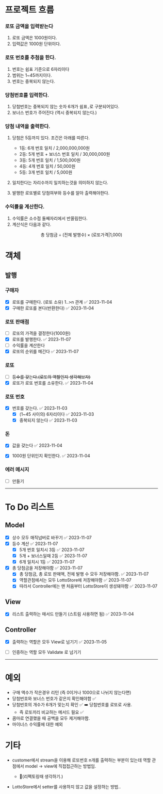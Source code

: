 # 프로젝트 흐름
### 로또 금액을 입력받는다
1. 로또 금액은 1000원이다.
2. 입력값은 1000원 단위이다.
   
### 로또 번호를 추첨을 한다.
1. 번호는 쉼표 기준으로 6자리이다
2. 범위는 1~45까지이다.
3. 번호는 중복되지 않는다.

### 당첨번호를 입력한다.
1. 당첨번호는 중복되지 않는 숫자 6개가 쉼표`,`로 구분되어있다.
2. 보너스 번호가 주어진다 (역시 중복되지 않는다.)


### 당첨 내역을 출력한다.
1. 당첨은 5등까지 있다. 조건은 아래를 따른다.
    - 1등: 6개 번호 일치 / 2,000,000,000원
    - 2등: 5개 번호 + 보너스 번호 일치 / 30,000,000원
    - 3등: 5개 번호 일치 / 1,500,000원
    - 4등: 4개 번호 일치 / 50,000원
    - 5등: 3개 번호 일치 / 5,000원

2. 일치한다는 자리수까지 일치하는것을 의미하지 않는다.
3. 발행한 로또별로 당첨여부와 등수를 알아 출력해야한다.

### 수익률을 계산한다.
1. 수익률은 소수점 둘째자리에서 반올림한다.
2. 계산식은 다음과 같다.

$$\text{총 당첨금}\div\text{(전체 발행수)}\times \text{(로또가격|1,000)}$$
# 객체
## 발행
### 구매자
- [x] 로또를 구매한다. (로또 소유) 1..>n 관계 ✅ 2023-11-04
- [x] 구매한 로또를 본다(반환한다) ✅ 2023-11-04
### 로또 판매점
- [ ] 로또의 가격을 결정한다(1000원)
- [x] 로또를 발행한다. ✅ 2023-11-07
- [ ] 수익률을 계산한다
- [x] 로또의 순위를 메긴다 ✅ 2023-11-07
### 로또
- [ ] ~~등수를 갖는다.(로또의 역할인지 생각해보자)~~
- [x] 로또가 로또 번호를 소유한다. ✅ 2023-11-04

### 로또 번호
- [x] 번호를 갖는다. ✅ 2023-11-03
	- [x] (1~45 사이의) 6자리이다 ✅ 2023-11-03
	- [x] 중복되지 않는다 ✅ 2023-11-03

### 돈
- [x] 값을 갖는다 ✅ 2023-11-04
- [x] 1000원 단위인지 확인한다. ✅ 2023-11-04


### 에러 메시지
- [ ] 만들기
---
# To Do 리스트

## Model
- [x] 상수 모두 매직넘버로 바꾸기 ✅ 2023-11-07
- [x] 등수 계산 ✅ 2023-11-07
	- [x] 5개 번호 일치시 3등 ✅ 2023-11-07
	- [x] 5개 + 보너스일때 2등 ✅ 2023-11-07
	- [x] 6개 일치시 1등 ✅ 2023-11-07
- [x] 총 당첨금을 저장해야함 ✅ 2023-11-07
	- [x] 총 당첨금, 총 로또 판매액, 전체 발행 수 모두 저장해야함. ✅ 2023-11-07
	- [x] 역할관점에서는 모두 LottoStore에 저장해야함 ✅ 2023-11-07
	- [x] 따라서 Controller에는 맨 처음부터 LottoStore이 생성돼야함 ✅ 2023-11-07
## View
- [x] 리스트 출력하는 매서드 만들기 (스트림 사용하면 됨) ✅ 2023-11-04
## Controller
- [x] 출력하는 역할은 모두 View로 넘기기 ✅ 2023-11-05
- [ ] 인증하는 역할 모두 Validate 로 넘기기


---
# 예외
- 구매 액수가 작은경우 리턴 (즉 0이거나 1000으로 나뉘지 않는다면)
- 당첨번호와 보너스 번호가 같은지 확인해야함 ✅
- 당첨번호의 개수가 6개가 맞는지 확인 ✅ ➡️ 당첨번호를 로또로 사용.
	- 즉 로또끼리 비교하는 메서드 필요 ✅
- 콤마로 연결했을 때 공백을 모두 제거해야함.
- 마이너스 수익률에 대한 예외
# 기타
- customer에서 stream을 이용해 로또번호 n개를 출력하는 부분이 있는데 역할 관점에서 model -> view에 직접접근하는 방법임.
	- (리펙토링때 생각하기.)

- LottoStore에서 setter를 사용하지 않고 값을 설정하는 방법..
